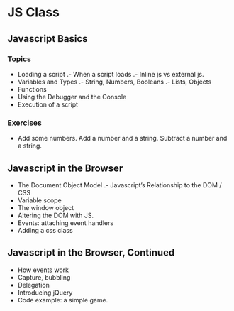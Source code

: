 # JS Class

## Javascript Basics

### Topics

- Loading a script
.- When a script loads
.- Inline js vs external js.
- Variables and Types
.- String, Numbers, Booleans
.- Lists, Objects
- Functions
- Using the Debugger and the Console
- Execution of a script

### Exercises

- Add some numbers. Add a number and a string. Subtract a number and a string.

## Javascript in the Browser

- The Document Object Model
.- Javascript’s Relationship to the DOM / CSS
- Variable scope
- The window object
- Altering the DOM with JS.
- Events: attaching event handlers
- Adding a css class

## Javascript in the Browser, Continued

- How events work
- Capture, bubbling
- Delegation
- Introducing jQuery
- Code example: a simple game.
